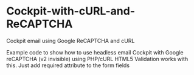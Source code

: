 # Cockpit-with-cURL-and-ReCAPTCHA
Cockpit email using Google ReCAPTCHA and cURL

Example code to show how to use headless email Cockpit with Google reCAPTCHA (v2 invisible) using PHP/cURL
HTML5 Validation works with this. Just add required attribute to the form fields
